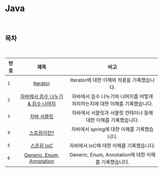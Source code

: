 # Java

<br>

## 목차

<br>

| 번호 |                            제목                            |                                     비고                                      |
| ---- | :--------------------------------------------------------: | :---------------------------------------------------------------------------: |
| `1`  |                 [Iterator](./Iterator.md)                  |                  Iterator에 대한 이해와 적용을 기록했습니다.                  |
| `2`  | [자바에서 음수 나누기 & 음수 나머지](./Reminder_Divide.md) | 자바에서 음수 나누기와 나머지를 어떻게 처리하는지에 대한 이해를 기록했습니다. |
| `3`  |                [자바 서블릿](./servlet.md)                 |       자바에서 서블릿과 서블릿 컨테이너 등에 대한 이해를 기록했습니다.        |
| `4`  |                 [스프링이란?](./spring.md)                 |                  자바에서 spring에 대한 이해를 기록했습니다.                  |
| `5`  |                   [스프링 IoC](./ioc.md)                   |                   자바에서 IoC에 대한 이해를 기록했습니다.                    |
| `6`  |                   [Generic, Enum, Annotation](https://dynamic-currant-6c5.notion.site/Generic-Enum-Annotation-2f88b8dadf0242669ad60e3452e2dc33)                   |                   Generic, Enum, Annotation에 대한 이해를 기록했습니다.                    |